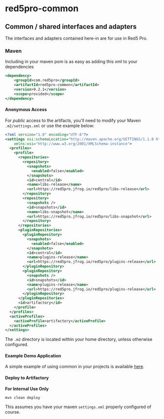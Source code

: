 # red5pro-common

## Common / shared interfaces and adapters
The interfaces and adapters contained here-in are for use in Red5 Pro.

### Maven
Including in your maven pom is as easy as adding this xml to your dependencies

```xml
<dependency>
    <groupId>com.red5pro</groupId>
    <artifactId>red5pro-common</artifactId>
    <version>9.2.1</version>
    <scope>provided</scope>
</dependency>
```

#### Anonymous Access
For *public* access to the artifacts, you'll need to modify your Maven `.m2/settings.xml` or use the example below:

```xml
<?xml version="1.0" encoding="UTF-8"?>
<settings xsi:schemaLocation="http://maven.apache.org/SETTINGS/1.1.0 http://maven.apache.org/xsd/settings-1.1.0.xsd" xmlns="http://maven.apache.org/SETTINGS/1.1.0"
    xmlns:xsi="http://www.w3.org/2001/XMLSchema-instance">
  <profiles>
    <profile>
      <repositories>
        <repository>
          <snapshots>
            <enabled>false</enabled>
          </snapshots>
          <id>central</id>
          <name>libs-release</name>
          <url>https://red5pro.jfrog.io/red5pro/libs-release</url>
        </repository>
        <repository>
          <snapshots />
          <id>snapshots</id>
          <name>libs-snapshot</name>
          <url>https://red5pro.jfrog.io/red5pro/libs-snapshot</url>
        </repository>
      </repositories>
      <pluginRepositories>
        <pluginRepository>
          <snapshots>
            <enabled>false</enabled>
          </snapshots>
          <id>central</id>
          <name>plugins-release</name>
          <url>https://red5pro.jfrog.io/red5pro/plugins-release</url>
        </pluginRepository>
        <pluginRepository>
          <snapshots />
          <id>snapshots</id>
          <name>plugins-release</name>
          <url>https://red5pro.jfrog.io/red5pro/plugins-release</url>
        </pluginRepository>
      </pluginRepositories>
      <id>artifactory</id>
    </profile>
  </profiles>
  <activeProfiles>
    <activeProfile>artifactory</activeProfile>
  </activeProfiles>
</settings>
```
The `.m2` directory is located within your home directory, unless otherwise configured.

#### Example Demo Application
A simple example of using common in your projects is available [here](https://github.com/red5pro/red5pro-server-examples/tree/develop/common-demo).


#### Deploy to Artifactory
**For Internal Use Only**

`mvn clean deploy`

This assumes you have your maven `settings.xml` properly configured of course.
